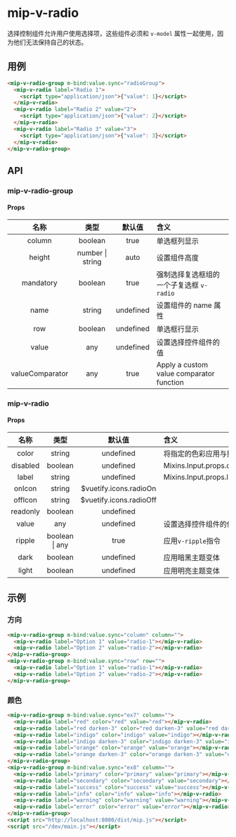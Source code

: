 # mip-v-radio

选择控制组件允许用户使用选择项，这些组件必须和 `v-model` 属性一起使用，因为他们无法保持自己的状态。

## 用例

```html
<mip-v-radio-group m-bind:value.sync="radioGroup">
  <mip-v-radio label="Radio 1">
    <script type="application/json">{"value": 1}</script>
  </mip-v-radio>
  <mip-v-radio label="Radio 2" value="2">
    <script type="application/json">{"value": 2}</script>
  </mip-v-radio>
  <mip-v-radio label="Radio 3" value="3">
    <script type="application/json">{"value": 3}</script>
  </mip-v-radio>
</mip-v-radio-group>
```

## API

### mip-v-radio-group

#### Props

名称|类型|默认值|含义
:--:|:--:|:--:|:---
column|boolean|true|单选框列显示
height|number \| string|auto|设置组件高度
mandatory|boolean|true|强制选择复选框组的一个子复选框 `v-radio` 
name|string|undefined|设置组件的 name 属性
row|boolean|undefined|单选框行显示
value|any|undefined|设置选择控件组件的值
valueComparator|any|true|Apply a custom value comparator function

### mip-v-radio

#### Props

名称|类型|默认值|含义
:--:|:--:|:--:|:---
color|string|undefined|将指定的色彩应用与控件
disabled|boolean|undefined|Mixins.Input.props.disabled
label|string|undefined|Mixins.Input.props.label
onIcon|string|$vuetify.icons.radioOn|
offIcon|string|$vuetify.icons.radioOff|
readonly|boolean|undefined|
value|any|undefined|设置选择控件组件的值
ripple|boolean \| any|true|应用`v-ripple`指令
dark|boolean|undefined|应用暗黑主题变体
light|boolean|undefined|应用明亮主题变体

## 示例

### 方向

```html
<mip-v-radio-group m-bind:value.sync="column" column="">
  <mip-v-radio label="Option 1" value="radio-1"></mip-v-radio>
  <mip-v-radio label="Option 2" value="radio-2"></mip-v-radio>
</mip-v-radio-group>
<mip-v-radio-group m-bind:value.sync="row" row="">
  <mip-v-radio label="Option 1" value="radio-1"></mip-v-radio>
  <mip-v-radio label="Option 2" value="radio-2"></mip-v-radio>
</mip-v-radio-group>
```

### 颜色

```html
<mip-v-radio-group m-bind:value.sync="ex7" column="">
  <mip-v-radio label="red" color="red" value="red"></mip-v-radio>
  <mip-v-radio label="red darken-3" color="red darken-3" value="red darken-3"></mip-v-radio>
  <mip-v-radio label="indigo" color="indigo" value="indigo"></mip-v-radio>
  <mip-v-radio label="indigo darken-3" color="indigo darken-3" value="indigo darken-3"></mip-v-radio>
  <mip-v-radio label="orange" color="orange" value="orange"></mip-v-radio>
  <mip-v-radio label="orange darken-3" color="orange darken-3" value="orange darken-3"></mip-v-radio>
</mip-v-radio-group>
<mip-v-radio-group m-bind:value.sync="ex8" column="">
  <mip-v-radio label="primary" color="primary" value="primary"></mip-v-radio>
  <mip-v-radio label="secondary" color="secondary" value="secondary"></mip-v-radio>
  <mip-v-radio label="success" color="success" value="success"></mip-v-radio>
  <mip-v-radio label="info" color="info" value="info"></mip-v-radio>
  <mip-v-radio label="warning" color="warning" value="warning"></mip-v-radio>
  <mip-v-radio label="error" color="error" value="error"></mip-v-radio>
</mip-v-radio-group>
<script src="http://localhost:8080/dist/mip.js"></script>
<script src="/dev/main.js"></script>
```
